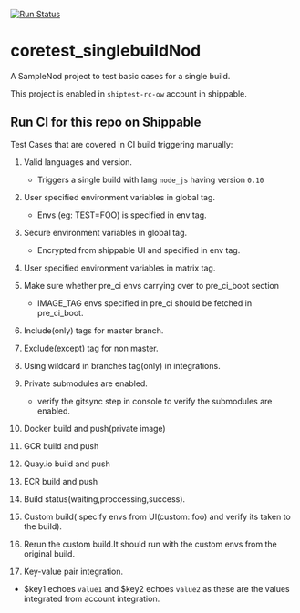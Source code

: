 [![Run Status](https://rcapi.shippable.com/projects/5892e79ecb5ca30f0062c513/badge?branch=master)](https://rc.shippable.com/projects/5892e79ecb5ca30f0062c513)

# coretest_singlebuildNod
A SampleNod project to test basic cases for a single build.


This project is enabled in `shiptest-rc-ow` account in shippable.


## Run CI for this repo on Shippable

Test Cases that are covered in CI build triggering manually:


1. Valid languages and version.
   - Triggers a single build with lang `node_js` having  version `0.10`
2. User specified environment variables in global tag.
   - Envs (eg: TEST=FOO) is specified in env tag.
3. Secure environment variables in global tag.
   - Encrypted from shippable UI and specified in env tag.
4. User specified environment variables in matrix tag.
5. Make sure whether pre_ci envs carrying over to pre_ci_boot section
   - IMAGE_TAG envs specified in pre_ci should be fetched in pre_ci_boot.

6. Include(only) tags for master branch.
7. Exclude(except) tag for non master.
8. Using wildcard in branches tag(only) in integrations.
9. Private submodules are enabled.
    - verify the gitsync step in console to verify the submodules are enabled.

10. Docker build and push(private image)
11. GCR build and push
12. Quay.io build and push
13. ECR build and push
14. Build status(waiting,proccessing,success).
15. Custom build( specify envs from UI(custom: foo)  and verify its taken to the build).
16. Rerun the custom build.It should run with the custom envs from the original build.
17. Key-value pair integration.
  - $key1 echoes `value1` and $key2 echoes `value2` as these are the values integrated from account integration.
  
  
  
  
  
 



     




